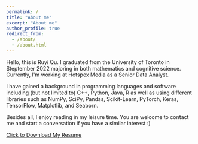 ```yaml
---
permalink: /
title: "About me"
excerpt: "About me"
author_profile: true
redirect_from: 
  - /about/
  - /about.html
---
```

Hello, this is Ruyi Qu.  I graduated from the University of Toronto in Steptember 2022 majoring in both mathematics and cognitive science. Currently, I'm working at Hotspex Media as a Senior Data Analyst. 

I have gained a background in programming languages and software including (but not limited to) C++, Python, Java, R as well as  using different libraries such as NumPy, SciPy, Pandas, Scikit-Learn, PyTorch, Keras, TensorFlow, Matplotlib, and Seaborn. 

Besides all, I enjoy reading in my leisure time. You are welcome to contact me and start a conversation if you have a similar interest :)

[Click to Download My Resume](/resume.pdf)

